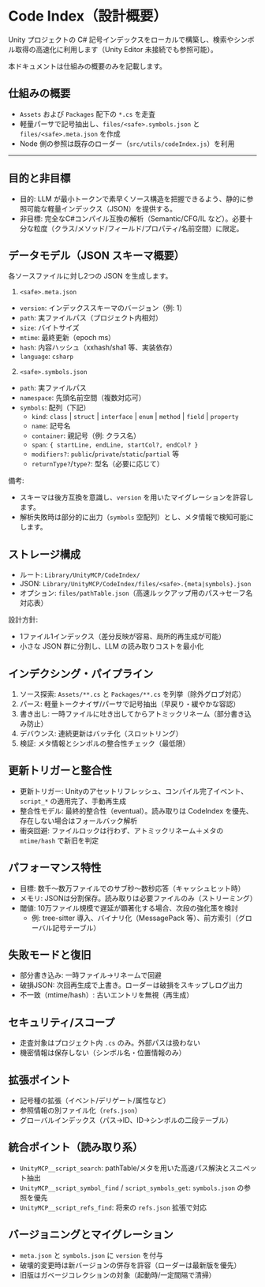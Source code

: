 # Code Index（設計概要）

Unity プロジェクトの C# 記号インデックスをローカルで構築し、検索やシンボル取得の高速化に利用します（Unity Editor 未接続でも参照可能）。

本ドキュメントは仕組みの概要のみを記載します。

## 仕組みの概要

- `Assets` および `Packages` 配下の `*.cs` を走査
- 軽量パーサで記号抽出し、`files/<safe>.symbols.json` と `files/<safe>.meta.json` を作成
- Node 側の参照は既存のローダー（`src/utils/codeIndex.js`）を利用

---

## 目的と非目標

- 目的: LLM が最小トークンで素早くソース構造を把握できるよう、静的に参照可能な軽量インデックス（JSON）を提供する。
- 非目標: 完全なC#コンパイル互換の解析（Semantic/CFG/IL など）。必要十分な粒度（クラス/メソッド/フィールド/プロパティ/名前空間）に限定。

## データモデル（JSON スキーマ概要）

各ソースファイルに対し2つの JSON を生成します。

1) `<safe>.meta.json`
- `version`: インデックススキーマのバージョン（例: 1）
- `path`: 実ファイルパス（プロジェクト内相対）
- `size`: バイトサイズ
- `mtime`: 最終更新（epoch ms）
- `hash`: 内容ハッシュ（xxhash/sha1 等、実装依存）
- `language`: `csharp`

2) `<safe>.symbols.json`
- `path`: 実ファイルパス
- `namespace`: 先頭名前空間（複数対応可）
- `symbols`: 配列（下記）
  - `kind`: `class` | `struct` | `interface` | `enum` | `method` | `field` | `property`
  - `name`: 記号名
  - `container`: 親記号（例: クラス名）
  - `span`: `{ startLine, endLine, startCol?, endCol? }`
  - `modifiers?`: `public`/`private`/`static`/`partial` 等
  - `returnType?`/`type?`: 型名（必要に応じて）

備考:
- スキーマは後方互換を意識し、`version` を用いたマイグレーションを許容します。
- 解析失敗時は部分的に出力（`symbols` 空配列）とし、メタ情報で検知可能にします。

## ストレージ構成

- ルート: `Library/UnityMCP/CodeIndex/`
- JSON: `Library/UnityMCP/CodeIndex/files/<safe>.{meta|symbols}.json`
- オプション: `files/pathTable.json`（高速ルックアップ用のパス→セーフ名対応表）

設計方針:
- 1ファイル1インデックス（差分反映が容易、局所的再生成が可能）
- 小さな JSON 群に分割し、LLM の読み取りコストを最小化

## インデクシング・パイプライン

1. ソース探索: `Assets/**.cs` と `Packages/**.cs` を列挙（除外グロブ対応）
2. パース: 軽量トークナイザ/パーサで記号抽出（早戻り・緩やかな容認）
3. 書き出し: 一時ファイルに吐き出してからアトミックリネーム（部分書き込み防止）
4. デバウンス: 連続更新はバッチ化（スロットリング）
5. 検証: メタ情報とシンボルの整合性チェック（最低限）

## 更新トリガーと整合性

- 更新トリガー: Unityのアセットリフレッシュ、コンパイル完了イベント、`script_*` の適用完了、手動再生成
- 整合性モデル: 最終的整合性（eventual）。読み取りは CodeIndex を優先、存在しない場合はフォールバック解析
- 衝突回避: ファイルロックは行わず、アトミックリネーム＋メタの `mtime/hash` で新旧を判定

## パフォーマンス特性

- 目標: 数千〜数万ファイルでのサブ秒～数秒応答（キャッシュヒット時）
- メモリ: JSONは分割保存。読み取りは必要ファイルのみ（ストリーミング）
- 閾値: 10万ファイル規模で遅延が顕著化する場合、次段の強化策を検討
  - 例: tree-sitter 導入、バイナリ化（MessagePack 等）、前方索引（グローバル記号テーブル）

## 失敗モードと復旧

- 部分書き込み: 一時ファイル→リネームで回避
- 破損JSON: 次回再生成で上書き。ローダーは破損をスキップしログ出力
- 不一致（mtime/hash）: 古いエントリを無視（再生成）

## セキュリティ/スコープ

- 走査対象はプロジェクト内 `.cs` のみ。外部パスは扱わない
- 機密情報は保存しない（シンボル名・位置情報のみ）

## 拡張ポイント

- 記号種の拡張（イベント/デリゲート/属性など）
- 参照情報の別ファイル化（`refs.json`）
- グローバルインデックス（パス→ID、ID→シンボルの二段テーブル）

## 統合ポイント（読み取り系）

- `UnityMCP__script_search`: pathTable/メタを用いた高速パス解決とスニペット抽出
- `UnityMCP__script_symbol_find` / `script_symbols_get`: `symbols.json` の参照を優先
- `UnityMCP__script_refs_find`: 将来の `refs.json` 拡張で対応

## バージョニングとマイグレーション

- `meta.json` と `symbols.json` に `version` を付与
- 破壊的変更時は新バージョンの併存を許容（ローダーは最新版を優先）
- 旧版はガベージコレクションの対象（起動時/一定間隔で清掃）
